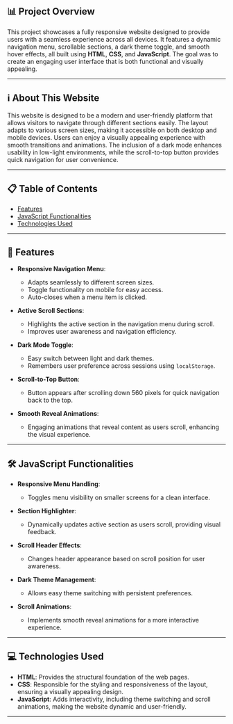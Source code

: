 ## 📊 Project Overview

This project showcases a fully responsive website designed to provide users with a seamless experience across all devices. It features a dynamic navigation menu, scrollable sections, a dark theme toggle, and smooth hover effects, all built using **HTML**, **CSS**, and **JavaScript**. The goal was to create an engaging user interface that is both functional and visually appealing.

---

## ℹ️ About This Website

This website is designed to be a modern and user-friendly platform that allows visitors to navigate through different sections easily. The layout adapts to various screen sizes, making it accessible on both desktop and mobile devices. Users can enjoy a visually appealing experience with smooth transitions and animations. The inclusion of a dark mode enhances usability in low-light environments, while the scroll-to-top button provides quick navigation for user convenience.

---

## 📋 Table of Contents

- [Features](#🌟-features)
- [JavaScript Functionalities](#🛠️-javascript-functionalities)
- [Technologies Used](#💻-technologies-used)

---

## 🌟 Features

- **Responsive Navigation Menu**: 
  - Adapts seamlessly to different screen sizes.
  - Toggle functionality on mobile for easy access.
  - Auto-closes when a menu item is clicked.

- **Active Scroll Sections**: 
  - Highlights the active section in the navigation menu during scroll.
  - Improves user awareness and navigation efficiency.

- **Dark Mode Toggle**: 
  - Easy switch between light and dark themes.
  - Remembers user preference across sessions using `localStorage`.

- **Scroll-to-Top Button**: 
  - Button appears after scrolling down 560 pixels for quick navigation back to the top.
  
- **Smooth Reveal Animations**: 
  - Engaging animations that reveal content as users scroll, enhancing the visual experience.

---

## 🛠️ JavaScript Functionalities

- **Responsive Menu Handling**: 
  - Toggles menu visibility on smaller screens for a clean interface.

- **Section Highlighter**: 
  - Dynamically updates active section as users scroll, providing visual feedback.

- **Scroll Header Effects**: 
  - Changes header appearance based on scroll position for user awareness.

- **Dark Theme Management**: 
  - Allows easy theme switching with persistent preferences.

- **Scroll Animations**: 
  - Implements smooth reveal animations for a more interactive experience.

---

## 💻 Technologies Used

- **HTML**: Provides the structural foundation of the web pages.
- **CSS**: Responsible for the styling and responsiveness of the layout, ensuring a visually appealing design.
- **JavaScript**: Adds interactivity, including theme switching and scroll animations, making the website dynamic and user-friendly.

---
